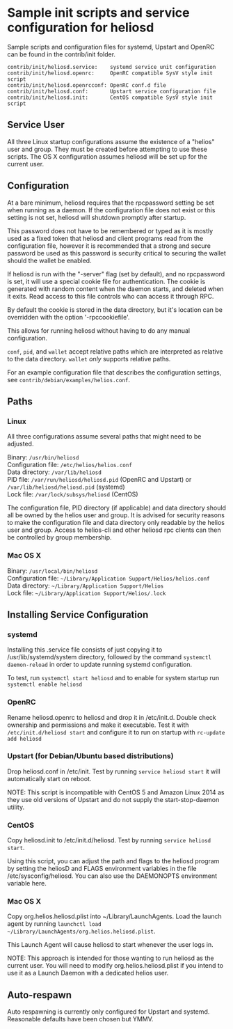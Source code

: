 Sample init scripts and service configuration for heliosd
==========================================================

Sample scripts and configuration files for systemd, Upstart and OpenRC
can be found in the contrib/init folder.

    contrib/init/heliosd.service:    systemd service unit configuration
    contrib/init/heliosd.openrc:     OpenRC compatible SysV style init script
    contrib/init/heliosd.openrcconf: OpenRC conf.d file
    contrib/init/heliosd.conf:       Upstart service configuration file
    contrib/init/heliosd.init:       CentOS compatible SysV style init script

Service User
---------------------------------

All three Linux startup configurations assume the existence of a "helios" user
and group.  They must be created before attempting to use these scripts.
The OS X configuration assumes heliosd will be set up for the current user.

Configuration
---------------------------------

At a bare minimum, heliosd requires that the rpcpassword setting be set
when running as a daemon.  If the configuration file does not exist or this
setting is not set, heliosd will shutdown promptly after startup.

This password does not have to be remembered or typed as it is mostly used
as a fixed token that heliosd and client programs read from the configuration
file, however it is recommended that a strong and secure password be used
as this password is security critical to securing the wallet should the
wallet be enabled.

If heliosd is run with the "-server" flag (set by default), and no rpcpassword is set,
it will use a special cookie file for authentication. The cookie is generated with random
content when the daemon starts, and deleted when it exits. Read access to this file
controls who can access it through RPC.

By default the cookie is stored in the data directory, but it's location can be overridden
with the option '-rpccookiefile'.

This allows for running heliosd without having to do any manual configuration.

`conf`, `pid`, and `wallet` accept relative paths which are interpreted as
relative to the data directory. `wallet` *only* supports relative paths.

For an example configuration file that describes the configuration settings,
see `contrib/debian/examples/helios.conf`.

Paths
---------------------------------

### Linux

All three configurations assume several paths that might need to be adjusted.

Binary:              `/usr/bin/heliosd`  
Configuration file:  `/etc/helios/helios.conf`  
Data directory:      `/var/lib/heliosd`  
PID file:            `/var/run/heliosd/heliosd.pid` (OpenRC and Upstart) or `/var/lib/heliosd/heliosd.pid` (systemd)  
Lock file:           `/var/lock/subsys/heliosd` (CentOS)  

The configuration file, PID directory (if applicable) and data directory
should all be owned by the helios user and group.  It is advised for security
reasons to make the configuration file and data directory only readable by the
helios user and group.  Access to helios-cli and other heliosd rpc clients
can then be controlled by group membership.

### Mac OS X

Binary:              `/usr/local/bin/heliosd`  
Configuration file:  `~/Library/Application Support/Helios/helios.conf`  
Data directory:      `~/Library/Application Support/Helios`  
Lock file:           `~/Library/Application Support/Helios/.lock`  

Installing Service Configuration
-----------------------------------

### systemd

Installing this .service file consists of just copying it to
/usr/lib/systemd/system directory, followed by the command
`systemctl daemon-reload` in order to update running systemd configuration.

To test, run `systemctl start heliosd` and to enable for system startup run
`systemctl enable heliosd`

### OpenRC

Rename heliosd.openrc to heliosd and drop it in /etc/init.d.  Double
check ownership and permissions and make it executable.  Test it with
`/etc/init.d/heliosd start` and configure it to run on startup with
`rc-update add heliosd`

### Upstart (for Debian/Ubuntu based distributions)

Drop heliosd.conf in /etc/init.  Test by running `service heliosd start`
it will automatically start on reboot.

NOTE: This script is incompatible with CentOS 5 and Amazon Linux 2014 as they
use old versions of Upstart and do not supply the start-stop-daemon utility.

### CentOS

Copy heliosd.init to /etc/init.d/heliosd. Test by running `service heliosd start`.

Using this script, you can adjust the path and flags to the heliosd program by
setting the heliosD and FLAGS environment variables in the file
/etc/sysconfig/heliosd. You can also use the DAEMONOPTS environment variable here.

### Mac OS X

Copy org.helios.heliosd.plist into ~/Library/LaunchAgents. Load the launch agent by
running `launchctl load ~/Library/LaunchAgents/org.helios.heliosd.plist`.

This Launch Agent will cause heliosd to start whenever the user logs in.

NOTE: This approach is intended for those wanting to run heliosd as the current user.
You will need to modify org.helios.heliosd.plist if you intend to use it as a
Launch Daemon with a dedicated helios user.

Auto-respawn
-----------------------------------

Auto respawning is currently only configured for Upstart and systemd.
Reasonable defaults have been chosen but YMMV.
